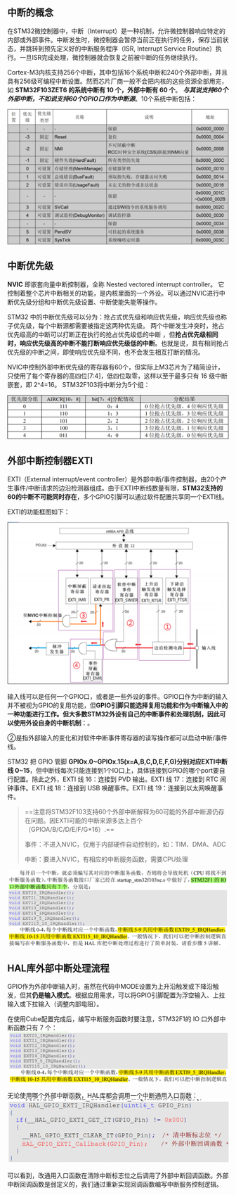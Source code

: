 ## 中断的概念

在STM32微控制器中，中断（Interrupt）是一种机制，允许微控制器响应特定的内部或外部事件。中断发生时，微控制器会暂停当前正在执行的任务，保存当前状态，并跳转到预先定义好的中断服务程序（ISR, Interrupt Service Routine）执行。一旦ISR完成处理，微控制器就会恢复之前被中断的任务继续执行。

Cortex-M3内核支持256个中断，其中包括16个系统中断和240个外部中断，并且具有256级可编程中断设置。然而芯片厂商一般不会把内核的这些资源全部用完，如 **STM32F103ZET6 的系统中断有 10 个，外部中断有 60 个**。 ***与其说支持60个外部中断，不如说支持60个GPIO口作为中断源***。10个系统中断包括：

![STM32F103ZET6系统中断表](assets/image-20250717104127379.png)

## 中断优先级

**NVIC** 即嵌套向量中断控制器，全称 Nested vectored interrupt controller。  它控制着整个芯片中断相关的功能，是内核里面的一个外设。可以通过NVIC进行中断优先级分组和中断优先级设置、中断使能失能等操作。

STM32 中的中断优先级可以分为：抢占式优先级和响应优先级，响应优先级也称子优先级，每个中断源都需要被指定这两种优先级。  两个中断发生冲突时，抢占优先级高的中断可以打断正在执行的抢占优先级低的中断 ，但**抢占优先级相同时，响应优先级高的中断不能打断响应优先级低的中断**。也就是说，具有相同抢占优先级的中断之间，即使响应优先级不同，也不会发生相互打断的情况。

NVIC中控制外部中断优先级的寄存器有60个，但实际上M3芯片为了精简设计，只使用了每个寄存器的高四位[7:4]，低四位取零，这样以至于最多只有 16 级中断嵌套，即 2^4=16。  STM32F103将中断分为5个组：

![image-20250717105815046](assets/image-20250717105815046.png)

## 外部中断控制器EXTI

EXTI（External interrupt/event controller）是外部中断/事件控制器，由20个产生事件/中断请求的边沿检测器组成。由于EXTI中断线数量有限，**STM32支持的60的中断不可能同时存在**，多个GPIO引脚可以通过软件配置共享同一个EXTI线。

EXTI的功能框图如下：

![image-20250717110227217](assets/image-20250717110227217.png)

输入线可以是任何一个GPIO口，或者是一些外设的事件。GPIO口作为中断的输入并不被视为GPIO的复用功能，但**GPIO引脚只能选择复用功能和作为中断输入中的一种功能进行工作。**但大多数STM32外设有自己的中断事件和处理机制，因此可以**使用外设自身的中断机制**：。

②是指外部输入的变化和对软件中断事件寄存器的读写操作都可以启动中断/事件线。

STM32 把 GPIO 管脚 **GPIOx.0~GPIOx.15(x=A,B,C,D,E,F,G)分别对应EXTI中断线 0~15**，但中断线每次只能连接到1个IO口上，具体链接到GPIO的哪个port要自行配置。除此之外，EXTI 线 16：连接到 PVD 输出。EXTI 线 17：连接到 RTC 闹钟事件。EXTI 线 18：连接到 USB 唤醒事件。EXTI 线 19：连接到以太网唤醒事件。

> ==注意将STM32F103支持60个外部中断解释为60可能的外部中断源仍存在问题。因EXTI可能的中断来源多达上百个（GPIOA/B/C/D/E/F/G*16）.==
>
> 事件：不进入NVIC，仅用于内部硬件自动控制的，如：TIM、DMA、ADC
>
> 中断：要进入NVIC，有相应的中断服务函数，需要CPU处理

![image-20250717154446535](assets/image-20250717154446535.png)



## HAL库外部中断处理流程

GPIO作为外部中断输入时，虽然在代码中MODE设置为上升沿触发或下降沿触发，但其**仍是输入模式**。根据应用需求，可以将GPIO引脚配置为浮空输入、上拉输入或下拉输入（调整内部电阻）。

在使用Cube配置完成后，编写中断服务函数时要注意，STM32F1的 IO 口外部中断函数只有 7 个：![image-20250729203757765](./assets/image-20250729203757765.png)

无论使用哪个外部中断函数，HAL库都会调用一个中断通用入口函数：![image-20250729203907024](./assets/image-20250729203907024.png)

可以看到，改通用入口函数在清除中断标志位之后调用了外部中断回调函数。外部中断回调函数是弱定义的，我们通过重新实现回调函数编写中断服务控制逻辑。
